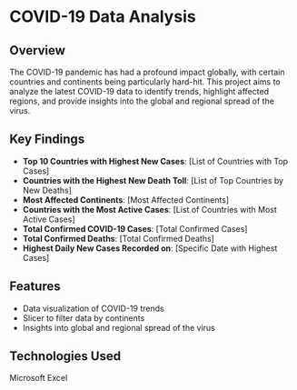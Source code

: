 # COVID-19 Data Analysis

## Overview
The COVID-19 pandemic has had a profound impact globally, with certain countries and continents being particularly hard-hit. This project aims to analyze the latest COVID-19 data to identify trends, highlight affected regions, and provide insights into the global and regional spread of the virus.

## Key Findings
- **Top 10 Countries with Highest New Cases**: [List of Countries with Top Cases]
- **Countries with the Highest New Death Toll**: [List of Top Countries by New Deaths]
- **Most Affected Continents**: [Most Affected Continents]
- **Countries with the Most Active Cases**: [List of Countries with Most Active Cases]
- **Total Confirmed COVID-19 Cases**: [Total Confirmed Cases]
- **Total Confirmed Deaths**: [Total Confirmed Deaths]
- **Highest Daily New Cases Recorded on**: [Specific Date with Highest Cases]

## Features
- Data visualization of COVID-19 trends
- Slicer to filter data by continents
- Insights into global and regional spread of the virus

## Technologies Used
Microsoft Excel

